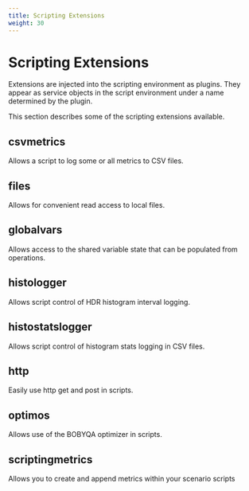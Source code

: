 ```yaml
---
title: Scripting Extensions
weight: 30
---
```


# Scripting Extensions

Extensions are injected into the scripting environment as plugins. They appear as service
objects in the script environment under a name determined by the plugin.

This section describes some of the scripting extensions available.

## csvmetrics

Allows a script to log some or all metrics to CSV files.

## files

Allows for convenient read access to local files.

## globalvars

Allows access to the shared variable state that can be populated from operations.

## histologger

Allows script control of HDR histogram interval logging.

## histostatslogger

Allows script control of histogram stats logging in CSV files.

## http

Easily use http get and post in scripts.

## optimos

Allows use of the BOBYQA optimizer in scripts.

## scriptingmetrics

Allows you to create and append metrics within your scenario scripts